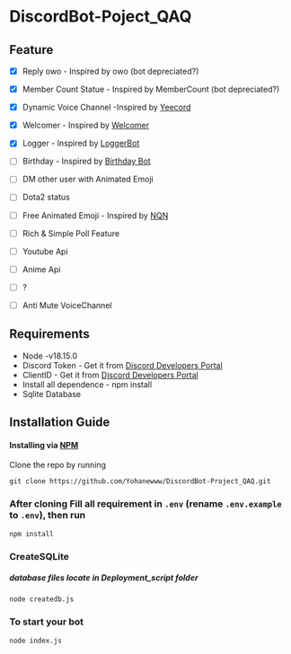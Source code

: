 # DiscordBot-Poject_QAQ

## Feature

- [x] Reply owo - Inspired by owo (bot depreciated?)

- [x] Member Count Statue - Inspired by MemberCount (bot depreciated?)

- [x] Dynamic Voice Channel -Inspired by [Yeecord](https://yeecord.com/) 

- [x]  Welcomer - Inspired by [Welcomer](https://top.gg/bot/330416853971107840) 

- [x]  Logger - Inspired by [LoggerBot](https://logger.bot/)

- [ ] Birthday  - Inspired by [Birthday Bot](https://top.gg/bot/618817616542433283?s=0351f3f814dfd)

- [ ] DM other user with Animated Emoji

- [ ] Dota2 status 

- [ ] Free Animated Emoji - Inspired by [NQN](https://nqn.blue/)

- [ ] Rich & Simple Poll Feature

- [ ] Youtube Api

- [ ] Anime Api

- [ ] ?

- [ ] Anti Mute VoiceChannel

## Requirements

+ Node -v18.15.0
+ Discord Token - Get it from [Discord Developers Portal](https://discord.com/developers/applications)
+ ClientID  - Get it from [Discord Developers Portal](https://discord.com/developers/applications)
+ Install all dependence - npm install
+ Sqlite Database



## Installation Guide

#### Installing via [NPM](https://www.npmjs.com/)

Clone the repo by running

```
git clone https://github.com/Yohanewww/DiscordBot-Project_QAQ.git
```

### After cloning Fill all requirement in `.env` **(rename `.env.example` to `.env`)**, then run

```
npm install
```

### CreateSQLite 

##### database files locate in Deployment_script folder

```
node createdb.js
```

### To start your bot

```
node index.js
```
